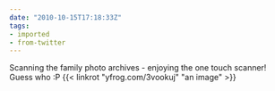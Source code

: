 ```yaml
---
date: "2010-10-15T17:18:33Z"
tags:
- imported
- from-twitter
---
```

Scanning the family photo archives - enjoying the one touch scanner\! Guess who :P {{< linkrot "yfrog.com/3vookuj" "an image" >}}
